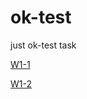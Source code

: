 # ok-test
just ok-test task

[W1-1](https://github.com/ZWJKFLC/ok-test/tree/main/W1-1/W1-1_README.md)  

[W1-2](https://github.com/ZWJKFLC/ok-test/tree/main/W1-2/W1-2_README.md)